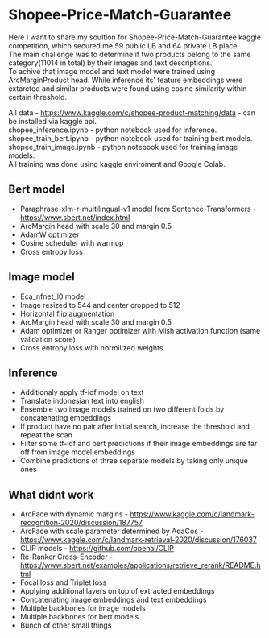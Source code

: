 # Shopee-Price-Match-Guarantee
Here I want to share my soultion for Shopee-Price-Match-Guarantee kaggle competition, which secured me 59 public LB and 64 private LB place. </br>
The main challenge was to determine if two products belong to the same category(11014 in total) by their images and text descriptions. </br>
To achive that image model and text model were trained using ArcMarginProduct head. While inference its' feature embeddings were extarcted and similar products were found using cosine similarity within certain threshold.

All data - https://www.kaggle.com/c/shopee-product-matching/data - can be installed via kaggle api. </br>
shopee_inference.ipynb - python notebook used for inference. </br>
shopee_train_bert.ipynb  - python notebook used for training bert models. </br>
shopee_train_image.ipynb  - python notebook used for training image models. </br>
All training was done using kaggle enviroment and Google Colab.

## Bert model
* Paraphrase-xlm-r-multilingual-v1 model from Sentence-Transformers - https://www.sbert.net/index.html
* ArcMargin head with scale 30 and margin 0.5
* AdamW optimizer
* Cosine scheduler with warmup
* Cross entropy loss

## Image model
* Eca_nfnet_l0 model
* Image resized to 544 and center cropped to 512
* Horizontal flip augmentation
* ArcMargin head with scale 30 and margin 0.5
* Adam optimizer or Ranger optimizer with Mish activation function (same validation score)
* Cross entropy loss with normilized weights

## Inference
* Additionaly apply tf-idf model on text
* Translate indonesian text into english
* Ensemble two image models trained on two different folds by concatenating embeddings
* If product have no pair after initial search, increase the threshold and repeat the scan
* Filter some tf-idf and bert predictions if their image embeddings are far off from image model embeddings
* Combine predictions of three separate models by taking only unique ones

## What didnt work
* ArcFace with dynamic margins - https://www.kaggle.com/c/landmark-recognition-2020/discussion/187757
* ArcFace with scale parameter determined by AdaCos - https://www.kaggle.com/c/landmark-retrieval-2020/discussion/176037
* CLIP models - https://github.com/openai/CLIP
* Re-Ranker Cross-Encoder - https://www.sbert.net/examples/applications/retrieve_rerank/README.html
* Focal loss and Triplet loss
* Applying additional layers on top of extracted embeddings 
* Concatenating image embeddings and text embeddings 
* Multiple backbones for image models
* Multiple backbones for bert models
* Bunch of other small things

